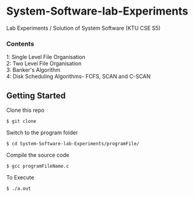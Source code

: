 # System-Software-lab-Experiments
Lab Experiments / Solution of System Software (KTU CSE S5)  <br>

<h3>Contents<br></h3>
1: Single Level File Organisation<br>
2: Two Level File Organisation <br>
3: Banker's Algorithm <br>
4: Disk Scheduling Algorithms- FCFS, SCAN and C-SCAN





## Getting Started

Clone this repo
```
$ git clone 
```
Switch to the program folder
```
$ cd System-Software-lab-Experiments/programFile/
```
Compile the source code
```
$ gcc programFileName.c
```
To Execute
``` 
$ ./a.out
```
